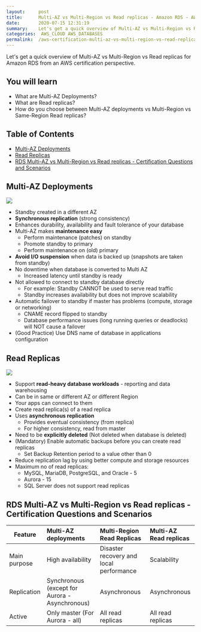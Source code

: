 ```yaml
---
layout:     post
title:      Multi-AZ vs Multi-Region vs Read replicas - Amazon RDS - AWS Certification Cheat Sheet
date:       2020-07-15 12:31:19
summary:    Let's get a quick overview of Multi-AZ vs Multi-Region vs Read replicas for Amazon RDS from an AWS certification perspective. 
categories:  AWS_CLOUD AWS_DATABASES
permalink:  /aws-certification-multi-az-vs-multi-region-vs-read-replicas
---
```


Let's get a quick overview of Multi-AZ vs Multi-Region vs Read replicas for Amazon RDS from an AWS certification perspective.

## You will learn
- What are Multi-AZ Deployments?
- What are Read replicas?
- How do you choose between Multi-AZ deployments vs Multi-Region vs Same-Region Read replicas?


## Table of Contents
- [Multi-AZ Deployments](#multi-az-deployments)
- [Read Replicas](#read-replicas)
- [RDS Multi-AZ vs Multi-Region vs Read replicas - Certification Questions and Scenarios](#rds-multi-az-vs-multi-region-vs-read-replicas---certification-questions-and-scenarios)



## Multi-AZ Deployments

![](/images/aws/rds/7-multi-az-deployment.png)

- Standby created in a different AZ
- **Synchronous replication** (strong consistency)
- Enhances durability, availability and fault tolerance of your database
- Multi-AZ makes **maintenance easy**
	- Perform maintenance (patches) on standby
	- Promote standby to primary
	- Perform maintenance on (old) primary
- **Avoid I/O suspension** when data is backed up (snapshots are taken from standby)
- No downtime when database is converted to Multi AZ
	- Increased latency until standby is ready
- Not allowed to connect to standby database directly 
	- For example: Standby CANNOT be used to serve read traffic
	- Standby increases availability but does not improve scalability
- Automatic failover to standby if master has problems (compute, storage or networking)
	- CNAME record flipped to standby
	- Database performance issues (long running queries or deadlocks) will NOT cause a failover
- (Good Practice) Use DNS name of database in applications configuration

## Read Replicas

![](/images/aws/rds/8-read-replica-deployment.png)

- Support **read-heavy database workloads** - reporting and data warehousing 
- Can be in same or different AZ or different Region
- Your apps can connect to them
- Create read replica(s) of a read replica
- Uses **asynchronous replication**
	- Provides eventual consistency (from replica)
	- For higher consistency, read from master
- Need to be **explicitly deleted** (Not deleted when database is deleted)
- (Mandatory) Enable automatic backups before you can create read replicas
	- Set Backup Retention period to a value other than 0
- Reduce replication lag by using better compute and storage resources
- Maximum no of read replicas:
	- MySQL, MariaDB, PostgreSQL, and Oracle - 5
	- Aurora - 15
	- SQL Server does not support read replicas

## RDS Multi-AZ vs Multi-Region vs Read replicas - Certification Questions and Scenarios

|Feature|Multi-AZ deployments|Multi-Region Read Replicas|Multi-AZ Read replicas|
|--|:--|:--|:--|
|Main purpose|High availability|Disaster recovery and local performance|Scalability|
|Replication|Synchronous (except for Aurora - Asynchronous)|Asynchronous|Asynchronous|
|Active|Only master (For Aurora - all)|All read replicas|All read replicas|

